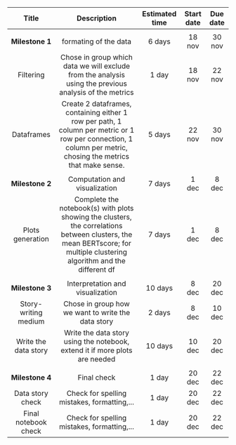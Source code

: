 |         Title        |                                                                                 Description                                                                                | Estimated time | Start date | Due date |
|:--------------------:|:--------------------------------------------------------------------------------------------------------------------------------------------------------------------------:|:--------------:|:----------:|:--------:|
|                      |                                                                                                                                                                            |                |            |          |
|    **Milestone 1**   | formating of the data                                                                                                                                                      |     6 days     |   18 nov   |  30 nov  |
|       Filtering      | Chose in group which data we will exclude  from the analysis using the previous  analysis of the metrics                                                                   |      1 day     |   18 nov   |  22 nov  |
|      Dataframes      | Create 2 dataframes, containing either 1 row per path, 1 column per metric or 1 row per  connection, 1 column per metric, chosing the metrics that make sense.             |     5 days     |   22 nov   |  30 nov  |
|                      |                                                                                                                                                                            |                |            |          |
|    **Milestone 2**   | Computation and visualization                                                                                                                                              |     7 days     |    1 dec   |   8 dec  |
|   Plots generation   | Complete the notebook(s) with plots showing  the clusters, the correlations between  clusters, the mean BERTscore; for multiple  clustering algorithm and the different df |     7 days     |    1 dec   |   8 dec  |
|                      |                                                                                                                                                                            |                |            |          |
|    **Milestone 3**   | Interpretation and visualization                                                                                                                                           |     10 days    |    8 dec   |  20 dec  |
| Story-writing medium | Chose in group how we want to write the data story                                                                                                                         |     2 days     |    8 dec   |  10 dec  |
| Write the data story | Write the data story using the notebook, extend it if more plots are needed                                                                                                |     10 days    |   10 dec   |  20 dec  |
|                      |                                                                                                                                                                            |                |            |          |
|    **Milestone 4**   | Final check                                                                                                                                                                |      1 day     |   20 dec   |  22 dec  |
|   Data story check   | Check for spelling mistakes, formatting,...                                                                                                                                |      1 day     |   20 dec   |  22 dec  |
| Final notebook check | Check for spelling mistakes, formatting,...                                                                                                                                |      1 day     |   20 dec   |  22 dec  |
